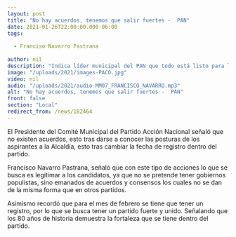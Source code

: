 ```yaml
---
layout: post
title: "No hay acuerdos, tenemos que salir fuertes -  PAN"
date: 2021-01-26T22:00:00.000-06:00
tags:
  
  - Franciso Navarro Pastrana
  
author: nil
description: "Indica líder municipal del PAN que todo está listo para la segunda jornada interna."
image: "/uploads/2021/images-PACO.jpg"
video: nil
audio: "/uploads/2021/audio-MM07_FRANCISCO_NAVARRO.mp3"
alt: "No hay acuerdos, tenemos que salir fuertes -  PAN"
front: false
section: "Local"
redirect_from: /news/182464
---
```


El Presidente del Comité Municipal del Partido Acción Nacional señaló que no existen acuerdos, esto tras darse a conocer las posturas de los aspirantes a la Alcaldía, esto tras cambiar la fecha de registro dentro del partido.

Francisco Navarro Pastrana, señaló que con este tipo de acciones lo que se busca es legitimar a los candidatos, ya que no se pretende tener gobiernos populistas, sino emanados de acuerdos y consensos los cuales no se dan de la misma forma que en otros partidos.

Asimismo recordó que para el mes de febrero se tiene que tener un registro, por lo que se busca tener un partido fuerte y unido. Señalando que los 80 años de historia demuestra la fortaleza que se tiene dentro del partido.